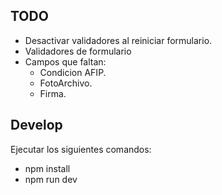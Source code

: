 ## TODO
- Desactivar validadores al reiniciar formulario.
- Validadores de formulario
- Campos que faltan:
  * Condicion AFIP.
  * FotoArchivo.
  * Firma.

## Develop
Ejecutar los siguientes comandos:

* npm install
* npm run dev
